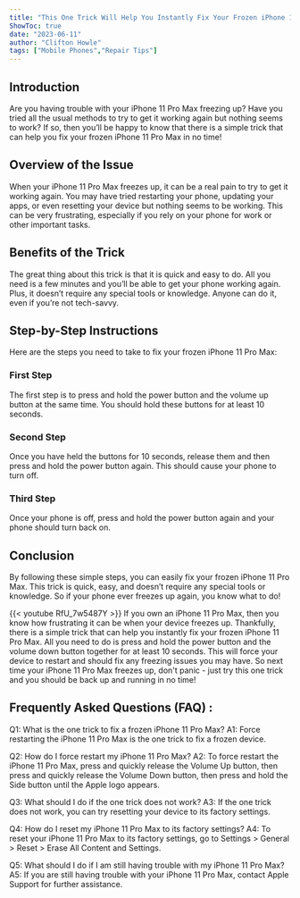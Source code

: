 ```yaml
---
title: "This One Trick Will Help You Instantly Fix Your Frozen iPhone 11 Pro Max!"
ShowToc: true 
date: "2023-06-11"
author: "Clifton Howle" 
tags: ["Mobile Phones","Repair Tips"]
---
```

## Introduction

Are you having trouble with your iPhone 11 Pro Max freezing up? Have you tried all the usual methods to try to get it working again but nothing seems to work? If so, then you’ll be happy to know that there is a simple trick that can help you fix your frozen iPhone 11 Pro Max in no time!

## Overview of the Issue

When your iPhone 11 Pro Max freezes up, it can be a real pain to try to get it working again. You may have tried restarting your phone, updating your apps, or even resetting your device but nothing seems to be working. This can be very frustrating, especially if you rely on your phone for work or other important tasks.

## Benefits of the Trick

The great thing about this trick is that it is quick and easy to do. All you need is a few minutes and you’ll be able to get your phone working again. Plus, it doesn’t require any special tools or knowledge. Anyone can do it, even if you’re not tech-savvy.

## Step-by-Step Instructions

Here are the steps you need to take to fix your frozen iPhone 11 Pro Max:

### First Step

The first step is to press and hold the power button and the volume up button at the same time. You should hold these buttons for at least 10 seconds.

### Second Step

Once you have held the buttons for 10 seconds, release them and then press and hold the power button again. This should cause your phone to turn off.

### Third Step

Once your phone is off, press and hold the power button again and your phone should turn back on.

## Conclusion

By following these simple steps, you can easily fix your frozen iPhone 11 Pro Max. This trick is quick, easy, and doesn’t require any special tools or knowledge. So if your phone ever freezes up again, you know what to do!

{{< youtube RfU_7w5487Y >}} 
If you own an iPhone 11 Pro Max, then you know how frustrating it can be when your device freezes up. Thankfully, there is a simple trick that can help you instantly fix your frozen iPhone 11 Pro Max. All you need to do is press and hold the power button and the volume down button together for at least 10 seconds. This will force your device to restart and should fix any freezing issues you may have. So next time your iPhone 11 Pro Max freezes up, don't panic - just try this one trick and you should be back up and running in no time!

## Frequently Asked Questions (FAQ) :
Q1: What is the one trick to fix a frozen iPhone 11 Pro Max?
A1: Force restarting the iPhone 11 Pro Max is the one trick to fix a frozen device.

Q2: How do I force restart my iPhone 11 Pro Max?
A2: To force restart the iPhone 11 Pro Max, press and quickly release the Volume Up button, then press and quickly release the Volume Down button, then press and hold the Side button until the Apple logo appears.

Q3: What should I do if the one trick does not work?
A3: If the one trick does not work, you can try resetting your device to its factory settings.

Q4: How do I reset my iPhone 11 Pro Max to its factory settings?
A4: To reset your iPhone 11 Pro Max to its factory settings, go to Settings > General > Reset > Erase All Content and Settings.

Q5: What should I do if I am still having trouble with my iPhone 11 Pro Max?
A5: If you are still having trouble with your iPhone 11 Pro Max, contact Apple Support for further assistance.


